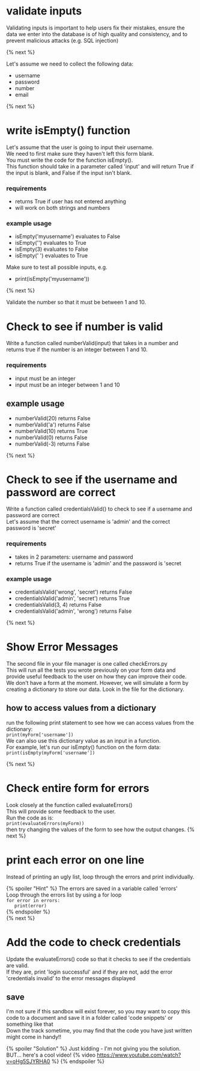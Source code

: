 # validate inputs
Validating inputs is important to help users fix their mistakes, ensure the data we enter into the database is of high quality and consistency, and to prevent malicious attacks (e.g. SQL injection)

{% next %}

Let's assume we need to collect the following data:
- username
- password
- number
- email

{% next %}
# write isEmpty() function
Let's assume that the user is going to input their username.  
We need to first make sure they haven't left this form blank.  
You must write the code for the function isEmpty().  
This function should take in a parameter called 'input' and will return True if the input is blank, and False if the input isn't blank. 

### requirements
- returns True if user has not entered anything
- will work on both strings and numbers

### example usage
- isEmpty('myusername') evaluates to False
- isEmpty('') evaluates to True
- isEmpty(3) evaluates to False
- isEmpty('     ') evaluates to True

Make sure to test all possible inputs, e.g.
- print(isEmpty('myusername'))

{% next %}

Validate the number so that it must be between 1 and 10. 

# Check to see if number is valid
Write a function called numberValid(input) that takes in a number and returns true if the number is an integer between 1 and 10. 
### requirements
- input must be an integer
- input must be an integer between 1 and 10 

## example usage
- numberValid(20) returns False
- numberValid('a') returns False
- numberValid(10) returns True
- numberValid(0) returns False
- numberValid(-3) returns False

{% next %}
# Check to see if the username and password are correct
Write a function called credentialsValid() to check to see if a username and password are correct  
Let's assume that the correct username is 'admin' and the correct password is 'secret'
### requirements
- takes in 2 parameters: username and password
- returns True if the username is 'admin' and the password is 'secret
### example usage
- credentialsValid('wrong', 'secret') returns False
- credentialsValid('admin', 'secret') returns True
- credentialsValid(3, 4) returns False
- credentialsValid('admin', 'wrong') returns False

{% next %}

# Show Error Messages
The second file in your file manager is one called checkErrors.py  
This will run all the tests you wrote previously on your form data and provide useful feedback to the user on how they can improve their code.  
We don't have a form at the moment. However, we will simulate a form by creating a dictionary to store our data. Look in the file for the dictionary.   
## how to access values from a dictionary
run the following print statement to see how we can access values from the dictionary:  
`print(myForm['username'])`  
We can also use this dictionary value as an input in a function.  
For example, let's run our isEmpty() function on the form data:  
`print(isEmpty(myForm['username'])`


{% next %}
# Check entire form for errors
Look closely at the function called evaluateErrors()  
This will provide some feedback to the user.  
Run the code as is:  
`print(evaluateErrors(myForm))`  
then try changing the values of the form to see how the output changes. 
{% next %}

# print each error on one line
Instead of printing an ugly list, loop through the errors and print individually.  

{% spoiler "Hint" %}
The errors are saved in a variable called 'errors'  
Loop through the errors list by using a for loop  
`for error in errors:`  
`   print(error)`  
{% endspoiler %}  
{% next %}

# Add the code to check credentials
Update the evaluateErrors() code so that it checks to see if the credentials are valid.  
If they are, print 'login successful' and if they are not, add the error 'credentials invalid' to the error messages displayed

## save
I'm  not sure if this sandbox will exist forever, so you may want to copy this code to a document and save it in a folder called 'code snippets' or something like that  
Down the track sometime, you may find that the code you have just written might come in handy!!

{% spoiler "Solution" %} Just kidding - I'm not giving you the solution. BUT... here's a cool video!
{% video https://www.youtube.com/watch?v=oHg5SJYRHA0 %}
{% endspoiler %}


